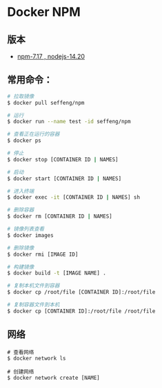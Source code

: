 # Docker NPM

## 版本

* [npm-7.17 , nodejs-14.20](https://github.com/seffeng/docker-npm/tree/7.17)

## 常用命令：

```sh
# 拉取镜像
$ docker pull seffeng/npm

# 运行
$ docker run --name test -id seffeng/npm

# 查看正在运行的容器
$ docker ps

# 停止
$ docker stop [CONTAINER ID | NAMES]

# 启动
$ docker start [CONTAINER ID | NAMES]

# 进入终端
$ docker exec -it [CONTAINER ID | NAMES] sh

# 删除容器
$ docker rm [CONTAINER ID | NAMES]

# 镜像列表查看
$ docker images

# 删除镜像
$ docker rmi [IMAGE ID]

# 构建镜像
$ docker build -t [IMAGE NAME] .

# 复制本机文件到容器
$ docker cp /root/file [CONTAINER ID]:/root/file

# 复制容器文件到本机
$ docker cp [CONTAINER ID]:/root/file /root/file
```

## 网络

```shell
# 查看网络
$ docker network ls

# 创建网络
$ docker network create [NAME]
```